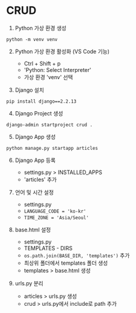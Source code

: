 # CRUD

1. Python 가상 환경 생성
```
python -m venv venv
```

2. Python 가상 환경 활성화 (VS Code 기능)
    - Ctrl + Shift + p
    - 'Python: Select Interpreter'
    - 가상 환경 'venv' 선택

3. Django 설치
```
pip install django==2.2.13
```

4. Django Project 생성
```
django-admin startproject crud .
```

5. Django App 생성
```
python manage.py startapp articles
```

6. Django App 등록
    - settings.py > INSTALLED_APPS
    - 'articles' 추가

7. 언어 및 시간 설정
    - settings.py
    - `LANGUAGE_CODE = 'ko-kr'`
    - `TIME_ZONE = 'Asia/Seoul'`

8. base.html 설정
    - settings.py
    - TEMPLATES - DIRS
    - `os.path.join(BASE_DIR, 'templates')` 추가
    - 최상위 폴더에서 templates 폴더 생성
    - templates > base.html 생성

9. urls.py 분리
    - articles > urls.py 생성
    - crud > urls.py에서 include로 path 추가